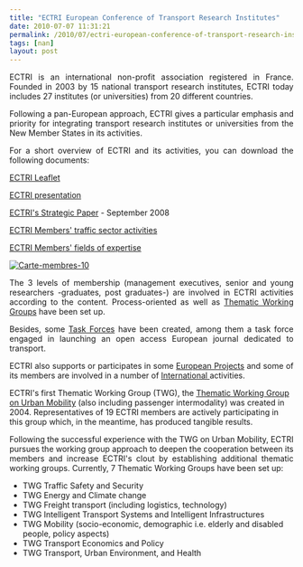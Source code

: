 ```yaml
---
title: "ECTRI European Conference of Transport Research Institutes"
date: 2010-07-07 11:31:21
permalink: /2010/07/ectri-european-conference-of-transport-research-institutes.html
tags: [nan]
layout: post
---
```


<p style="text-align: justify">ECTRI is an international non-profit association registered in France. Founded in 2003 by 15 national transport research institutes, ECTRI today includes 27 institutes (or universities) from 20 different countries. </p> <p style="text-align: justify">Following a pan-European approach, ECTRI gives a particular emphasis and priority for integrating transport research institutes or universities from the New Member States in its activities.</p> <p style="text-align: justify">For a short overview of ECTRI and its activities, you can download the following documents:</p> <p><a href="../Documents/About/ECTRI-leaflet2008.pdf" target="_blank">ECTRI Leaflet</a></p> <p><a href="../Documents/About/ECTRI_OverviewJune2010.pdf" target="_blank">ECTRI presentation</a></p> <p><a href="../Documents/Publications/Strategic-documents/ECTRI-Strategic-Paper_September-2008.pdf" target="_blank">ECTRI's Strategic Paper</a> - September 2008</p> <p><a href="../Documents/About/ECTRI Traffic Sector Activities May 2010.pdf" target="_blank">ECTRI Members' traffic sector activities</a></p> <p><a href="../Documents/About/ECTRI Fields of expertise May 2010.pdf" target="_blank">ECTRI Members' fields of expertise</a></p> <p style="text-align: justify"><a href="https://gabrielplassat.github.io/transportsdufutur/wp-content/uploads/sites/6/old/6a0120a66d2ad4970b013485429190970c-pi.jpg" rel="lightbox"><img alt="Carte-membres-10" border="0" class="asset asset-image at-xid-6a0120a66d2ad4970b013485429190970c " src="/wp-content/uploads/sites/6/old/6a0120a66d2ad4970b013485429190970c-500pi.jpg" title="Carte-membres-10" /></a> <br /> </p>  <!--more-->  <p style="text-align: justify">The 3 levels of membership (management executives, senior and young researchers -graduates, post graduates-) are involved in ECTRI activities according to the content. Process-oriented as well as <a href="Working-Groups.htm">Thematic Working Groups</a> have been set up.</p> <p style="text-align: justify">Besides, some <a href="Task-Forces.htm">Task Forces</a> have been created, among them a task force engaged in launching an open access European journal dedicated to transport.</p> <p style="text-align: justify">ECTRI also supports or participates in some <a href="Projects.htm">European Projects</a> and some of its members are involved in a number of <a href="Interfacing.htm">International </a>activities. </p> <p>ECTRI's first Thematic Working Group (TWG), the <a href="WGsTWGs/TWGA.htm">Thematic Working Group on Urban Mobility</a> (also including passenger intermodality) was created in 2004. Representatives of 19 ECTRI members are actively participating in this group which, in the meantime, has produced tangible results.</p> <p style="text-align: justify">Following the successful experience with the TWG on Urban Mobility, ECTRI pursues the working group approach to deepen the cooperation between its members and increase ECTRI's clout by establishing additional thematic working groups. Currently, 7 Thematic Working Groups have been set up: <a href="WGsTWGs/TWGB.htm"></a></p> <ul> <li>TWG Traffic Safety and Security </li> <li>TWG Energy and Climate change </li> <li>TWG Freight transport (including logistics, technology) </li> <li>TWG Intelligent Transport Systems and Intelligent Infrastructures </li> <li>TWG Mobility (socio-economic, demographic i.e. elderly and disabled people, policy aspects) </li> <li>TWG Transport Economics and Policy </li> <li>TWG Transport, Urban Environment, and Health </li> </ul>
